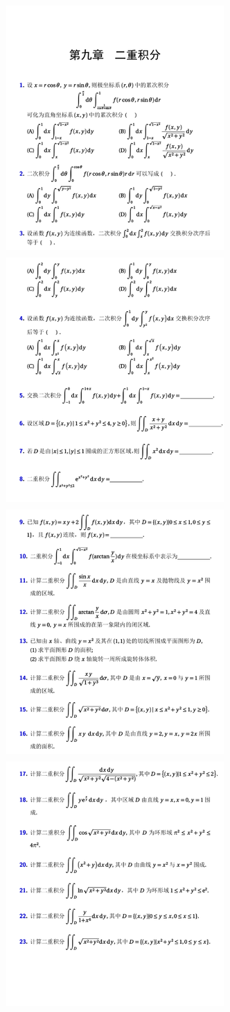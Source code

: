 ![xsim_wjf--43](pic/xsim_wjf--43.svg)

![xsim_wjf--44](pic/xsim_wjf--44.svg)

![xsim_wjf--45](pic/xsim_wjf--45.svg)

![xsim_wjf--46](pic/xsim_wjf--46.svg)
